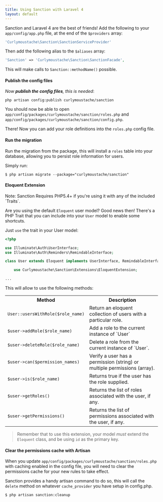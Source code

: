 ```yaml
---
title: Using Sanction with Laravel 4
layout: default
---
```


Sanction and Laravel 4 are the best of friends! Add the following to your `app/config/app.php` file, at the end of the `$providers` array:

```php
'Curlymoustache\Sanction\SanctionServiceProvider'
```

Then add the following alias to the `$aliases` array:

```php
'Sanction' => 'Curlymoustache\Sanction\SanctionFacade',
```

This will make calls to `Sanction::methodName()` possible.

#### Publish the config files

*Now **publish the config files**, this is needed*:

```
php artisan config:publish curlymoustache/sanction
```

You should now be able to open `app/config/packages/curlymoustache/sanction/roles.php` and `app/config/packages/curlymoustache/sanction/config.php`.

There! Now you can add your role definitions into the `roles.php` config file.

#### Run the migration

Run the migration from the package, this will install a `roles` table into your database, allowing you to persist role information for users.

Simply run:

```
$ php artisan migrate --package="curlymoustache/sanction"
```

#### Eloquent Extension

<div class="alert alert-warning">Note: Sanction Requires PHP5.4+ if you're using it with any of the included `Traits`.</div>

Are you using the default `Eloquent` user model? Good news then! There's a PHP Trait that you can include into your `User` model to enable some shortcuts.

Just `use` the trait in your User model:

```php
<?php

use Illuminate\Auth\UserInterface;
use Illuminate\Auth\Reminders\RemindableInterface;

class User extends Eloquent implements UserInterface, RemindableInterface {

    use Curlymoustache\Sanction\Extensions\EloquentExtension;

...
```

This will allow to use the following methods:

<table>
<tr><th>Method</th><th>Description</th>
<tr>
    <td>
    <code>User::usersWithRole($role_name)</code></td><td>Return an eloquent collection of users with a particular role.</td>
</tr>

<tr><td><code>$user->addRole($role_name)</code></td><td>Add a role to the current instance of `User`</td></tr>

<tr><td><code>$user->deleteRole($role_name)</code></td><td>Delete a role from the current instance of `User`.</td></tr>

<tr><td><code>$user->can($permission_names)</code></td><td>Verify a user has a permission (string) or multiple permissions (array).</td></tr>

<tr><td><code>$user->is($role_name)</code></td><td>Returns true if the user has the role supplied.</td></tr>

<tr><td><code>$user->getRoles()</code></td><td>Returns the list of roles associated with the user, if any.</td></tr>

<tr><td><code>$user->getPermissions()</code></td><td>Returns the list of permissions associated with the user, if any.</td></tr>

</table>

>Remember that to use this extension, your model *must* extend the `Eloquent` class, and be using `id` as the primary key.

#### Clear the permissions cache with Artisan

When you update `app/config/packages/curlymoustache/sanction/roles.php` with caching enabled in the config file, you will need to clear the permissions cache for your new rules to take effect.

Sanction provides a handy artisan command to do so, this will call the `delete` method on whatever `cache_provider` you have setup in config.php.


```
$ php artisan sanction:cleanup
```
